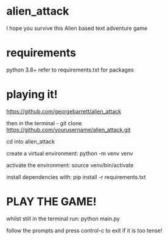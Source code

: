 # alien_attack

I hope you survive this Alien based text adventure game

# requirements

python 3.8+
refer to requirements.txt for packages

# playing it!

https://github.com/georgebarrett/alien_attack

then in the terminal - git clone https://github.com/yourusername/alien_attack.git

cd into alien_attack

create a virtual environment: python -m venv venv

activate the environment: source venv/bin/activate

install dependencies with: pip install -r requirements.txt

# PLAY THE GAME!

whilst still in the terminal run: python main.py

follow the prompts
and press control-c to exit if it is too tense!